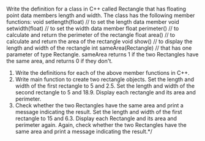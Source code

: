 Write the definition for a class in C++ called Rectangle that has floating point data members length and width. The class has the following member functions:
  void setlength(float) // to set the length data member
  void setwidth(float) // to set the width data member
  float perimeter() // to calculate and return the perimeter of the rectangle
  float area() // to calculate and return the area of the rectangle
  void show() // to display the length and width of the rectangle
  int sameArea(Rectangle) // that has one parameter of type Rectangle. sameArea returns 1 if the two Rectangles have the same area, and returns 0 if they don't.
1. Write the definitions for each of the above member functions in C++.
2. Write main function to create two rectangle objects. Set the length and width of the first rectangle to 5 and 2.5. Set the length and width of the second rectangle to 5 and 18.9. Display each rectangle and its area and perimeter.
3. Check whether the two Rectangles have the same area and print a message indicating the result. Set the length and width of the first rectangle to 15 and 6.3. Display each Rectangle and its area and perimeter again. Again, check whether the two Rectangles have the same area and print a message indicating the result.*/
